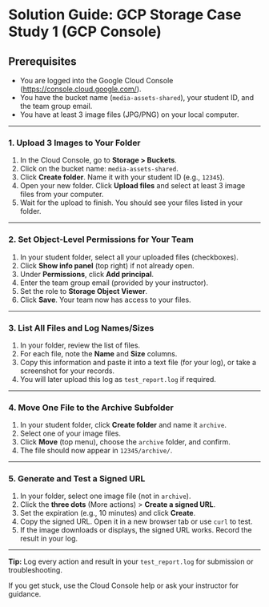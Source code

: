 
# Solution Guide: GCP Storage Case Study 1 (GCP Console)

## Prerequisites
- You are logged into the Google Cloud Console (https://console.cloud.google.com/).
- You have the bucket name (`media-assets-shared`), your student ID, and the team group email.
- You have at least 3 image files (JPG/PNG) on your local computer.

---

### 1. Upload 3 Images to Your Folder
1. In the Cloud Console, go to **Storage > Buckets**.
2. Click on the bucket name: `media-assets-shared`.
3. Click **Create folder**. Name it with your student ID (e.g., `12345`).
4. Open your new folder. Click **Upload files** and select at least 3 image files from your computer.
5. Wait for the upload to finish. You should see your files listed in your folder.

---

### 2. Set Object-Level Permissions for Your Team
1. In your student folder, select all your uploaded files (checkboxes).
2. Click **Show info panel** (top right) if not already open.
3. Under **Permissions**, click **Add principal**.
4. Enter the team group email (provided by your instructor).
5. Set the role to **Storage Object Viewer**.
6. Click **Save**. Your team now has access to your files.

---

### 3. List All Files and Log Names/Sizes
1. In your folder, review the list of files.
2. For each file, note the **Name** and **Size** columns.
3. Copy this information and paste it into a text file (for your log), or take a screenshot for your records.
4. You will later upload this log as `test_report.log` if required.

---

### 4. Move One File to the Archive Subfolder
1. In your student folder, click **Create folder** and name it `archive`.
2. Select one of your image files.
3. Click **Move** (top menu), choose the `archive` folder, and confirm.
4. The file should now appear in `12345/archive/`.

---

### 5. Generate and Test a Signed URL
1. In your folder, select one image file (not in `archive`).
2. Click the **three dots** (More actions) > **Create a signed URL**.
3. Set the expiration (e.g., 10 minutes) and click **Create**.
4. Copy the signed URL. Open it in a new browser tab or use `curl` to test.
5. If the image downloads or displays, the signed URL works. Record the result in your log.

---

**Tip:** Log every action and result in your `test_report.log` for submission or troubleshooting.

If you get stuck, use the Cloud Console help or ask your instructor for guidance.
